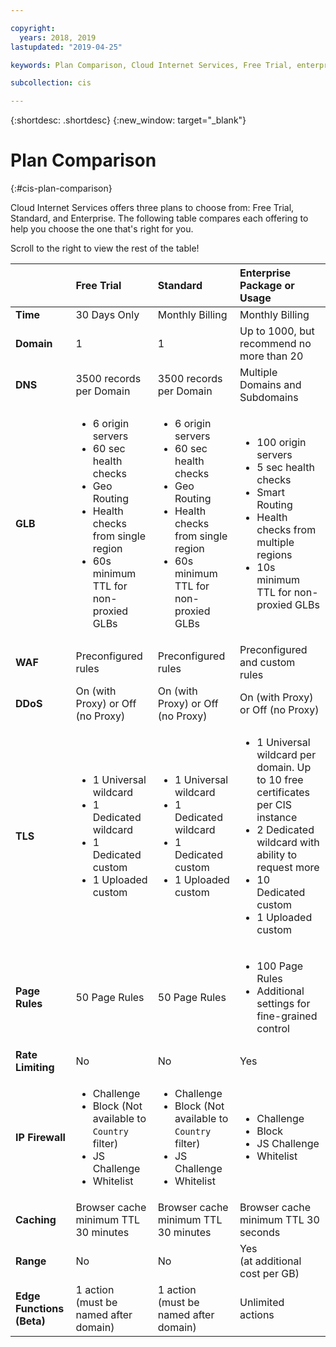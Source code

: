 ```yaml
---

copyright:
  years: 2018, 2019
lastupdated: "2019-04-25"

keywords: Plan Comparison, Cloud Internet Services, Free Trial, enterprise

subcollection: cis

---
```


{:shortdesc: .shortdesc}
{:new_window: target="_blank"}

# Plan Comparison
{:#cis-plan-comparison}

Cloud Internet Services offers three plans to choose from: Free Trial, Standard, and Enterprise. The following table compares each offering to help you choose the one that's right for you. 

Scroll to the right to view the rest of the table!


|         | Free Trial | Standard | Enterprise Package or Usage  
| ------- | :--------- | :------------ | :--------- | 
|**Time**|30 Days Only|Monthly Billing|Monthly Billing|
|**Domain**|1|1|Up to 1000, but recommend no more than 20|
|**DNS**|3500 records per Domain| 3500 records per Domain| Multiple Domains and Subdomains|
|**GLB**|<ul><li>6 origin servers</li><li>60 sec health checks</li><li>Geo Routing</li><li>Health checks from single region</li><li>60s minimum TTL for non-proxied GLBs</li></ul>|<ul><li>6 origin servers</li><li>60 sec health checks</li><li>Geo Routing</li><li>Health checks from single region</li><li>60s minimum TTL for non-proxied GLBs</li></ul>|<ul><li>100 origin servers</li><li>5 sec health checks</li><li>Smart Routing</li><li>Health checks from multiple regions</li><li>10s minimum TTL for non-proxied GLBs</li></ul>|
|**WAF**|Preconfigured rules|Preconfigured rules|Preconfigured and custom rules|
|**DDoS**|On (with Proxy) or Off (no Proxy)|On (with Proxy) or Off (no Proxy)|On (with Proxy) or Off (no Proxy)|
|**TLS**|<ul><li>1 Universal wildcard</li><li>1 Dedicated wildcard</li><li>1 Dedicated custom</li><li>1 Uploaded custom</li></ul>|<ul><li>1 Universal wildcard</li> <li>1 Dedicated wildcard</li><li>1 Dedicated custom</li><li>1 Uploaded custom</li></ul>|<ul><li>1 Universal wildcard per domain. Up to 10 free certificates per CIS instance</li> <li>2 Dedicated wildcard with ability to request more</li><li>10 Dedicated custom</li><li>1 Uploaded custom</li></ul>
|**Page Rules**|50 Page Rules|50 Page Rules|<ul><li>100 Page Rules</li><li>Additional settings for fine-grained control</li></ul> |
|**Rate Limiting**|No|No|Yes|
|**IP Firewall**|<ul><li>Challenge</li><li>Block (Not available to `Country` filter)</li><li>JS Challenge</li><li>Whitelist</li></ul>|<ul><li>Challenge</li><li>Block (Not available to `Country` filter)</li><li>JS Challenge</li><li>Whitelist</li></ul>|<ul><li>Challenge</li><li>Block</li><li>JS Challenge</li><li>Whitelist</li></ul>|
|**Caching**|Browser cache minimum TTL 30 minutes|Browser cache minimum TTL 30 minutes|Browser cache minimum TTL 30 seconds|
|**Range**|No|No|Yes<br/>(at additional cost per GB)|
|**Edge Functions (Beta)**|1 action<br/>(must be named after domain)|1 action<br/>(must be named after domain)|Unlimited actions|


